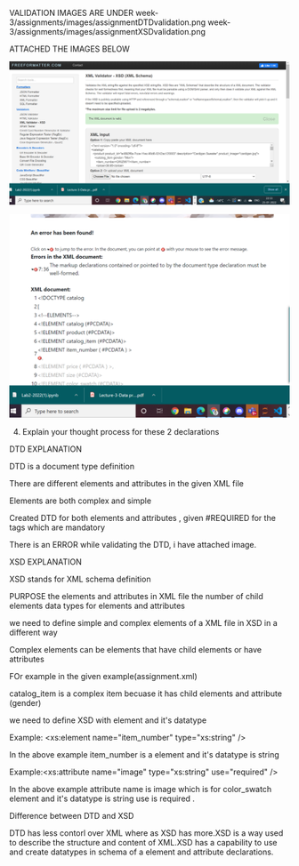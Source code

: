 VALIDATION IMAGES ARE UNDER week-3/assignments/images/assignmentDTDvalidation.png
week-3/assignments/images/assignmentXSDvalidation.png

ATTACHED THE IMAGES BELOW


![image info](/week-3/assignments/images/assignmentXSDvalidation.png)

![image info](/week-3/assignments/images/assignmentDTDvalidation.png)




4. Explain your thought process for these 2 declarations

DTD EXPLANATION



DTD is a document type definition

There are different elements and attributes in the given XML file

Elements are both complex and simple

Created DTD for both elements and attributes , given #REQUIRED for the tags which are mandatory

There is an ERROR while validating the DTD, i have attached image.


XSD EXPLANATION

XSD stands for XML schema definition 

PURPOSE
the elements and attributes in XML file
the number of  child elements
data types for elements and attributes


we need to define simple and complex elements of a XML file in XSD in a different way

Complex elements can be elements that have child elements or have attributes

FOr example in the given example(assignment.xml)

catalog_item is a complex item becuase it has child elements and attribute (gender)

we need to define XSD with element and it's datatype

Example: <xs:element name="item_number" type="xs:string" />

In the above example item_number is a  element and it's datatype is string

Example:<xs:attribute name="image" type="xs:string" use="required" />

In the above example attribute name is image which is for color_swatch element and it's datatype is string use is required .

Difference between DTD and XSD

DTD has less contorl over XML where as XSD has more.XSD is a way used to describe the structure and content of XML.XSD has a capability to use and create datatypes in schema of a element and attribute declarations.